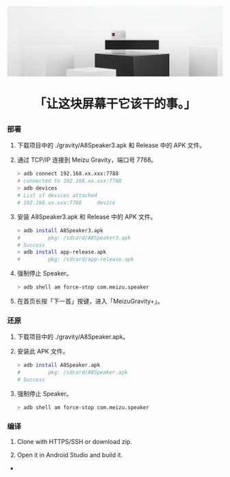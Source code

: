 ![](https://github.com/lz233/MeizuGravity/raw/master/Gravity/banner.png)



# <p align="center">「让这块屏幕干它该干的事。」</p>

### 部署

1. 下载项目中的 ./gravity/A8Speaker3.apk  和 Release 中的 APK 文件。

2. 通过 TCP/IP 连接到 Meizu Gravity，端口号 7788。

   ```bash
   > adb connect 192.168.xx.xxx:7788
   # connected to 192.168.xx.xxx:7788
   > adb devices
   # List of devices attached
   # 192.168.xx.xxx:7788     device
   ```

3. 安装 A8Speaker3.apk 和 Release 中的 APK 文件。

   ```bash
   > adb install A8Speaker3.apk
   #         pkg: /sdcard/A8Speaker3.apk
   # Success
   > adb install app-release.apk
   #         pkg: /sdcard/app-release.apk
   ```

4. 强制停止 Speaker。

   ```bash
   > adb shell am force-stop com.meizu.speaker
   ```

5. 在首页长按「下一首」按键，进入「MeizuGravity+」。

### 还原

1. 下载项目中的 ./gravity/A8Speaker.apk。

2. 安装此 APK 文件。

   ```bash
   > adb install A8Speaker.apk
   #         pkg: /sdcard/A8Speaker.apk
   # Success
   ```

3. 强制停止 Speaker。

   ```bash
   > adb shell am force-stop com.meizu.speaker
   ```

### 编译

1. Clone with HTTPS/SSH or download zip.

2. Open it in Android Studio and build it.

- 

